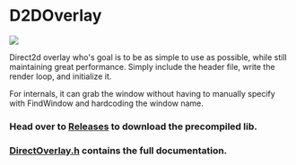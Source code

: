 # D2DOverlay

![](https://i.imgur.com/UB1ZZJv.png)

Direct2d overlay who's goal is to be as simple to use as possible, while still maintaining great performance.  Simply include the header file, write the render loop, and initialize it.

For internals, it can grab the window without having to manually specify with FindWindow and hardcoding the window name.

### Head over to [Releases](https://github.com/coltonon/D2DOverlay/releases) to download the precompiled lib.  

### [DirectOverlay.h](https://github.com/coltonon/D2DOverlay/blob/master/DirectOverlay.h) contains the full documentation.